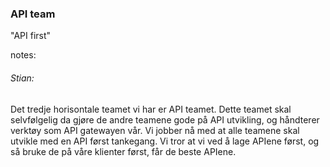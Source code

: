 ### API team

"API first"


notes:
###### Stian:

Det tredje horisontale teamet vi har er API teamet. Dette teamet skal selvfølgelig da gjøre de andre teamene gode på API utvikling, og håndterer verktøy som API gatewayen vår. 
Vi jobber nå med at alle teamene skal utvikle med en API først tankegang. Vi tror at vi ved å lage APIene først, og så bruke de på våre klienter først, får de beste APIene.  


